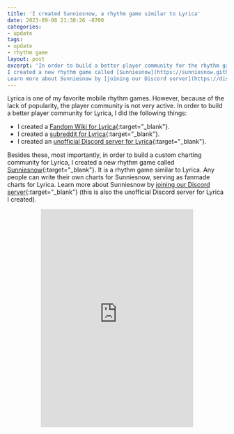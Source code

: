 ```yaml
---
title: 'I created Sunniesnow, a rhythm game similar to Lyrica'
date: 2023-09-08 21:38:26 -0700
categories:
- update
tags:
- update
- rhythm game
layout: post
excerpt: 'In order to build a better player community for the rhythm game Lyrica,
I created a new rhythm game called [Sunniesnow](https://sunniesnow.github.io){:target="_blank"}.
Learn more about Sunniesnow by [joining our Discord server](https://discord.gg/6ZHRU9teju){:target="_blank"}.'
---
```


Lyrica is one of my favorite mobile rhythm games.
However, because of the lack of popularity, the player community is not very active.
In order to build a better player community for Lyrica, I did the following things:

- I created a [Fandom Wiki for Lyrica](https://lyrica.fandom.com/zh-tw/wiki/){:target="_blank"}.
- I created a [subreddit for Lyrica](https://reddit.com/r/lyricagame/){:target="_blank"}.
- I created an [unofficial Discord server for Lyrica](https://discord.gg/6ZHRU9teju){:target="_blank"}.

Besides these, most importantly, in order to build a custom charting community for Lyrica,
I created a new rhythm game called [Sunniesnow](https://sunniesnow.github.io){:target="_blank"}.
It is a rhythm game similar to Lyrica.
Any people can write their own charts for Sunniesnow, serving as fanmade charts for Lyrica.
Learn more about Sunniesnow by [joining our Discord server](https://discord.gg/6ZHRU9teju){:target="_blank"}
(this is also the unofficial Discord server for Lyrica I created).

<p style="text-align: center"><iframe src="https://discord.com/widget?id=1131429935303626782&theme=dark" width="350" height="500" allowtransparency="true" frameborder="0" sandbox="allow-popups allow-popups-to-escape-sandbox allow-same-origin allow-scripts"></iframe></p>
